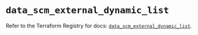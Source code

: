 # `data_scm_external_dynamic_list`

Refer to the Terraform Registry for docs: [`data_scm_external_dynamic_list`](https://registry.terraform.io/providers/paloaltonetworks/scm/1.0.2/docs/data-sources/external_dynamic_list).
